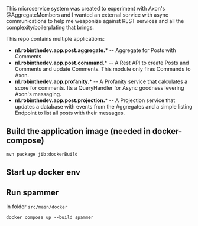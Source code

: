 This microservice system was created to experiment with Axon's @AggregateMembers and I wanted an external service with
async communications to help me weaponize against REST services and all the complexity/boilerplating that brings.

This repo contains multiple applications:
 - **nl.robinthedev.app.post.aggregate.*** -- Aggregate for Posts with Comments
 - **nl.robinthedev.app.post.command.*** -- A Rest API to create Posts and Comments and update Comments. This module only fires Commands to Axon.
 - **nl.robinthedev.app.profanity.*** -- A Profanity service that calculates a score for comments. Its a QueryHandler for Async goodness levering Axon's messaging.
 - **nl.robinthedev.app.post.projection.*** -- A Projection service that updates a database with events from the Aggregates and a simple listing Endpoint to list all posts with their messages.

## Build the application image (needed in docker-compose)

```shell
mvn package jib:dockerBuild
```

## Start up docker env

## Run spammer

In folder `src/main/docker`

```shell
docker compose up --build spammer 
```